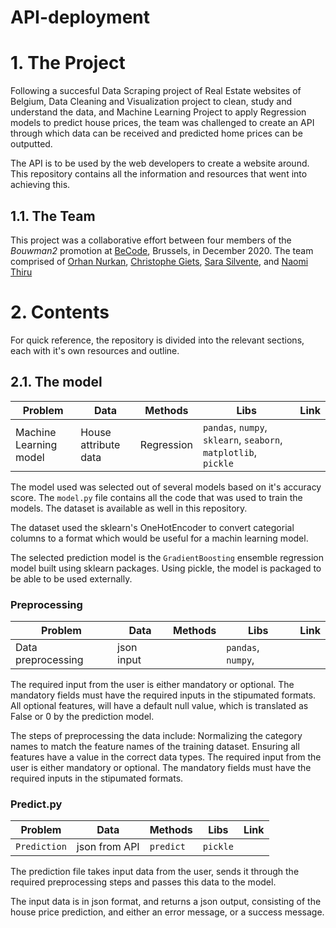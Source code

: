 # API-deployment

# 1. The Project
Following a succesful Data Scraping project of Real Estate websites of Belgium, Data Cleaning and Visualization project to clean, study and understand the data, and Machine Learning Project to apply Regression models to predict house prices, the team was challenged to create an API through which data can be received and predicted home prices can be outputted.

The API is to be used by the web developers to create a website around. This repository contains all the information and resources that went into achieving this.


## 1.1. The Team
This project was a collaborative effort between four members of the *Bouwman2* promotion at [BeCode](https://github.com/becodeorg), Brussels, in December 2020. The team comprised of [Orhan Nurkan](https://github.com/orhannurkan), [Christophe Giets](https://github.com/gietsc), [Sara Silvente](https://github.com/silventesa), and [Naomi Thiru](https://github.com/naomithiru)


# 2. Contents

For quick reference, the repository is divided into the relevant sections, each with it's own resources and outline.


## 2.1. The model

|__Problem__|__Data__|__Methods__|__Libs__|__Link__|
|-|-|-|-|-|
|Machine Learning model|House attribute data|Regression|`pandas`, `numpy`, `sklearn`, `seaborn`, `matplotlib`, `pickle`| |

The model used was selected out of several models based on it's accuracy score. The `model.py` file contains all the code that was used to train the models. The dataset is available as well in this repository.

The dataset used the sklearn's OneHotEncoder to convert categorial columns to a format which would be useful for a machin learning model.

The selected prediction model is the `GradientBoosting` ensemble regression model built using sklearn packages.
Using pickle, the model is packaged to be able to be used externally.

### Preprocessing

|__Problem__|__Data__|__Methods__|__Libs__|__Link__|
|-|-|-|-|-|
|Data preprocessing |json input| |`pandas`, `numpy`,| |

The required input from the user is either mandatory or optional. The mandatory fields must have the required inputs in the stipumated formats. All optional features, will have a default null value, which is translated as False or 0 by the prediction model.

The steps of preprocessing the data include:
Normalizing the category names to match the feature names of the training dataset.
Ensuring all features have a value in the correct data types.
The required input from the user is either mandatory or optional. The mandatory fields must have the required inputs in the stipumated formats.


### Predict.py

|__Problem__|__Data__|__Methods__|__Libs__|__Link__|
|-|-|-|-|-|
|`Prediction`|json from API|`predict`|`pickle`||

The prediction file takes input data from the user, sends it through the required preprocessing steps and passes this data to the model.

The input data is in json format, and returns a json output, consisting of the house price prediction, and either an error message, or a success message.
